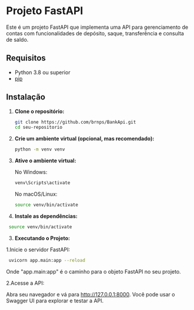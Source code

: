 # Projeto FastAPI

Este é um projeto FastAPI que implementa uma API para gerenciamento de contas com funcionalidades de depósito, saque, transferência e consulta de saldo.

## Requisitos

- Python 3.8 ou superior
- [pip](https://pip.pypa.io/en/stable/)

## Instalação

1. **Clone o repositório:**

   ```bash
   git clone https://github.com/brnps/BankApi.git
   cd seu-repositorio
   ```
2. **Crie um ambiente virtual (opcional, mas recomendado):**

   ```bash
   python -m venv venv
   ```
3. **Ative o ambiente virtual:**

   No Windows:
   ```bash
   venv\Scripts\activate
   ```
   No macOS/Linux:
   ```bash
   source venv/bin/activate
   ```
   
3. **Instale as dependências:**

  ```bash
   source venv/bin/activate
   ```

3. **Executando o Projeto:**

  1.Inicie o servidor FastAPI:
  
  ```bash
   uvicorn app.main:app --reload
   ```
  Onde "app.main:app" é o caminho para o objeto FastAPI no seu projeto.
  
  2.Acesse a API:

  Abra seu navegador e vá para http://127.0.0.1:8000. Você pode usar o Swagger UI para explorar e testar a API.

   
